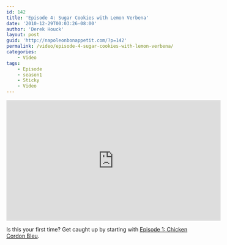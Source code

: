 ```yaml
---
id: 142
title: 'Episode 4: Sugar Cookies with Lemon Verbena'
date: '2010-12-29T00:03:26-08:00'
author: 'Derek Houck'
layout: post
guid: 'http://napoleonbonappetit.com/?p=142'
permalink: /video/episode-4-sugar-cookies-with-lemon-verbena/
categories:
    - Video
tags:
    - Episode
    - season1
    - Sticky
    - Video
---
```


<iframe allowfullscreen="" frameborder="0" height="315" loading="lazy" src="http://www.youtube.com/embed/ObWdtECvW3I?rel=0" width="560"></iframe>

Is this your first time? Get caught up by starting with [Episode 1: Chicken Cordon Bleu](/video/episode-1-chicken-cordon-bleu/).